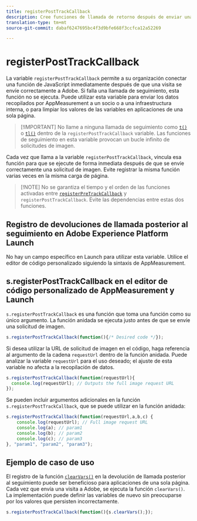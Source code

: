 ```yaml
---
title: registerPostTrackCallback
description: Cree funciones de llamada de retorno después de enviar una visita a Adobe.
translation-type: tm+mt
source-git-commit: dabaf6247695bc4f3d9bfe668f3ccfca12a52269

---
```



# registerPostTrackCallback

La variable `registerPostTrackCallback` permite a su organización conectar una función de JavaScript inmediatamente después de que una visita se envíe correctamente a Adobe. Si falla una llamada de seguimiento, esta función no se ejecuta. Puede utilizar esta variable para enviar los datos recopilados por AppMeasurement a un socio o a una infraestructura interna, o para limpiar los valores de las variables en aplicaciones de una sola página.

>[!IMPORTANT] No llame a ninguna llamada de seguimiento como [`t()`](t-method.md) o [`tl()`](tl-method.md) dentro de la `registerPostTrackCallback` variable. Las funciones de seguimiento en esta variable provocan un bucle infinito de solicitudes de imagen.

Cada vez que llama a la variable `registerPostTrackCallback`, vincula esa función para que se ejecute de forma inmediata después de que se envíe correctamente una solicitud de imagen. Evite registrar la misma función varias veces en la misma carga de página.

>[!NOTE] No se garantiza el tiempo y el orden de las funciones activadas entre [`registerPreTrackCallback`](registerpretrackcallback.md) y `registerPostTrackCallback`. Evite las dependencias entre estas dos funciones.

## Registro de devoluciones de llamada posterior al seguimiento en Adobe Experience Platform Launch

No hay un campo específico en Launch para utilizar esta variable. Utilice el editor de código personalizado siguiendo la sintaxis de AppMeasurement.

## s.registerPostTrackCallback en el editor de código personalizado de AppMeasurement y Launch

`s.registerPostTrackCallback` es una función que toma una función como su único argumento. La función anidada se ejecuta justo antes de que se envíe una solicitud de imagen.

```js
s.registerPostTrackCallback(function(){/* Desired code */});
```

Si desea utilizar la URL de solicitud de imagen en el código, haga referencia al argumento de la cadena `requestUrl` dentro de la función anidada. Puede analizar la variable `requestUrl` para el uso deseado; el ajuste de esta variable no afecta a la recopilación de datos.

```js
s.registerPostTrackCallback(function(requestUrl){
  console.log(requestUrl); // Outputs the full image request URL
});
```

Se pueden incluir argumentos adicionales en la función `s.registerPostTrackCallback`, que se puede utilizar en la función anidada:

```js
s.registerPostTrackCallback(function(requestUrl,a,b,c) {
    console.log(requestUrl); // Full image request URL
    console.log(a); // param1
    console.log(b); // param2
    console.log(c); // param3
}, "param1", "param2", "param3");
```

## Ejemplo de caso de uso

El registro de la función [`clearVars()`](clearvars.md) en la devolución de llamada posterior al seguimiento puede ser beneficioso para aplicaciones de una sola página. Cada vez que envía una visita a Adobe, se ejecuta la función `clearVars()`. La implementación puede definir las variables de nuevo sin preocuparse por los valores que persisten incorrectamente.

```js
s.registerPostTrackCallback(function(){s.clearVars();});
```
